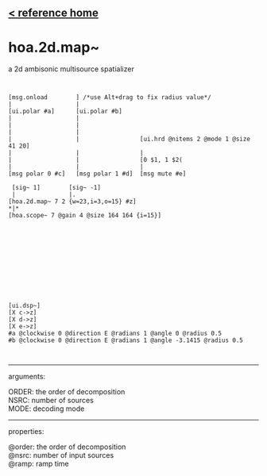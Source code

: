 [< reference home](ceammc_lib.html)
---

# hoa.2d.map~


a 2d ambisonic multisource spatializer

```


[msg.onload        ] /*use Alt+drag to fix radius value*/
|                  |
[ui.polar #a]      [ui.polar #b]
|                  |
|                  |
|                  |
|                  |                 [ui.hrd @nitems 2 @mode 1 @size 41 20]
|                  |                 |
|                  |                 [0 $1, 1 $2(
|                  |                 |
[msg polar 0 #c]   [msg polar 1 #d]  [msg mute #e]

 [sig~ 1]        [sig~ -1]
 |               |.
[hoa.2d.map~ 7 2 {w=23,i=3,o=15} #z]
*|*
[hoa.scope~ 7 @gain 4 @size 164 164 {i=15}]












[ui.dsp~]
[X c->z]
[X d->z]
[X e->z]
#a @clockwise 0 @direction E @radians 1 @angle 0 @radius 0.5
#b @clockwise 0 @direction E @radians 1 @angle -3.1415 @radius 0.5

            
```

---
arguments:

ORDER: the order of
            decomposition<br>
NSRC: number of sources<br>
MODE: decoding mode<br>

---
properties:

@order: the order of decomposition<br>
@nsrc: number of input sources<br>
@ramp: ramp time<br>

